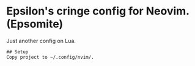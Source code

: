 # Epsilon's cringe config for Neovim. (Epsomite) 
  Just another config on Lua.


	## Setup
	Copy project to ~/.config/nvim/.

